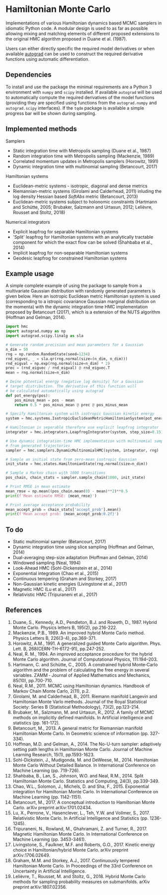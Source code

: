 # Hamiltonian Monte Carlo

Implementations of various Hamiltonian dynamics based MCMC samplers in idiomatic Python code. A modular design is used to as far as possible allowing mixing and matching elements of different proposed extensions to the original HMC algorithm proposed in Duane et al. (1987).

Users can either directly specific the required model derivatives or when available [autograd](https://github.com/HIPS/autograd) can be used to construct the required derivative functions using automatic differentiation.

## Dependencies

To install and use the package the minimal requirements are a Python 3 environment with `numpy` and `scipy` installed. If available `autograd` will be used to automatically compute the required derivatives of the model functions (providing they are specified
using functions from the `autograd.numpy` and `autograd.scipy` interfaces). If the `tqdm` package is available a simple progress bar will be shown during sampling.

## Implemented methods

Samplers

  * Static integration time with Metropolis sampling (Duane et al., 1987)
  * Random integration time with Metropolis sampling (Mackenzie, 1989)
  * Correlated momentum updates in Metropolis samplers (Horowitz, 1991)
  * Dynamic integration time with multinomial sampling (Betancourt, 2017)

Hamiltonian systems

  * Euclidean-metric systems - isotropic, diagonal and dense metrics
  * Riemannian-metric systems (Girolami and Calderhead, 2011) inluding the
    log density Hessian based *SoftAbs* metric (Betancourt, 2013)
  * Euclidean-metric systems subject to holonomic constraints (Hartmann and
    Schütte, 2005; Brubaker, Salzmann and Urtasun, 2012; Lelièvre, Rousset and
    Stoltz, 2018)

Numerical integrators

  * Explicit leapfrog for separable Hamiltonian systems
  * 'Split' leapfrog for Hamiltonian systems with an analytically tractable
    component for which the exact flow can be solved (Shahbaba et al., 2014)
  * Implicit leapfrog for non-separable Hamiltonian systems
  * Geodesic leapfrog for constrained Hamiltonian systems

## Example usage

A simple complete example of using the package to sample from a multivariate Gaussian distribution with randomly generated parameters is given below. Here an isotropic Euclidean metric Hamiltonian system is used (corresponding to a istropic covariance Gaussian marginal distribution on the momenta) with the dynamic integration time HMC implementation proposed by Betancourt (2017), which is a extension of the NUTS algorithm (Hoffman and Gelman, 2014).

```python
import hmc
import autograd.numpy as np
import autograd.scipy.linalg as sla

# Generate random precision and mean parameters for a Gaussian
n_dim = 50
rng = np.random.RandomState(seed=1234)
rnd_eigvec, _ = sla.qr(rng.normal(size=(n_dim, n_dim)))
rnd_eigval = np.exp(rng.normal(size=n_dim) * 2)
prec = (rnd_eigvec / rnd_eigval) @ rnd_eigvec.T
mean = rng.normal(size=n_dim)

# Deine potential energy (negative log density) for a Gaussian
# target distribution. The derivative of this function will
# be calculated automatically using autograd
def pot_energy(pos):
    pos_minus_mean = pos - mean
    return 0.5 * pos_minus_mean @ prec @ pos_minus_mean

# Specify Hamiltonian system with isotropic Gaussian kinetic energy
system = hmc.systems.IsotropicEuclideanMetricHamiltonianSystem(pot_energy)

# Hamiltonian is separable therefore use explicit leapfrog integrator
integrator = hmc.integrators.LeapfrogIntegrator(system, step_size=0.15)

# Use dynamic integration-time HMC implementation with multinomial sampling 
# from generated trajectories
sampler = hmc.samplers.DynamicMultinomialHMC(system, integrator, rng)

# Sample an initial state from zero-mean isotropic Gaussian
init_state = hmc.states.HamiltonianState(rng.normal(size=n_dim))

# Sample a Markov chain with 1000 transitions
pos_chain, chain_stats = sampler.sample_chain(1000, init_state)

# Print RMSE in mean estimate
mean_rmse = np.mean((pos_chain.mean(0) - mean)**2)**0.5
print(f'Mean estimate RMSE: {mean_rmse}')

# Print average acceptance probability
mean_accept_prob = chain_stats['accept_prob'].mean()
print(f'Mean accept prob: {mean_accept_prob:0.2f}')
```

## To do

  * Static multinomial sampler (Betancourt, 2017)
  * Dynamic integration time using slice sampling (Hoffman and Gelman, 2014)
  * Dual-averaging step-size adaptation (Hoffman and Gelman, 2014)
  * Windowed sampling (Neal, 1994)
  * Look-Ahead HMC (Sohl-Dickenstein et al., 2014)
  * Exponential integration (Chao et al., 2015)
  * Continuous tempering (Graham and Storkey, 2017)
  * Non-Gaussian kinetic energies (Livingstone et al., 2017)
  * Magnetic HMC (Lu et al., 2017)
  * Relativistic HMC (Tripuraneni et al., 2017)

## References

  1. Duane, S., Kennedy, A.D., Pendleton, B.J. and Roweth, D., 1987.
     Hybrid Monte Carlo. Physics letters B, 195(2), pp.216-222.
  2. Mackenzie, P.B., 1989. An improved hybrid Monte Carlo method.
     Physics Letters B, 226(3-4), pp.369-371.
  3. Horowitz, A.M., 1991. A generalized guided Monte Carlo algorithm.
     Phys. Lett. B, 268(CERN-TH-6172-91), pp.247-252.
  4. Neal, R. M., 1994. An improved acceptance procedure for the hybrid Monte
     Carlo algorithm. Journal of Computational Physics, 111:194–203.
  6. Hartmann, C. and Schütte, C., 2005. A constrained hybrid Monte‐Carlo
     algorithm and the problem of calculating the free energy in several
     variables. ZAMM ‐ Journal of Applied Mathematics and Mechanics, 85(10),
     pp.700-710.
  7. Neal, R.M., 2011. MCMC using Hamiltonian dynamics.
     Handbook of Markov Chain Monte Carlo, 2(11), p.2.
  8. Girolami, M. and Calderhead, B., 2011. Riemann manifold Langevin and
     Hamiltonian Monte Varlo methods. Journal of the Royal Statistical Society:
     Series B (Statistical Methodology), 73(2), pp.123-214.
  9. Brubaker, M., Salzmann, M. and Urtasun, R., 2012. A family of MCMC methods
     on implicitly defined manifolds. In Artificial intelligence and statistics
     (pp. 161-172).
 10. Betancourt, M., 2013. A general metric for Riemannian manifold Hamiltonian
     Monte Carlo. In Geometric science of information (pp. 327-334).
 11. Hoffman, M.D. and Gelman, A., 2014. The No-U-turn sampler: adaptively
     setting path lengths in Hamiltonian Monte Carlo. Journal of Machine
     Learning Research, 15(1), pp.1593-1623.
 12. Sohl-Dickstein, J., Mudigonda, M. and DeWeese, M., 2014. Hamiltonian Monte
     Carlo Without Detailed Balance. In International Conference on Machine
     Learning (pp. 719-726).
 13. Shahbaba, B., Lan, S., Johnson, W.O. and Neal, R.M., 2014.
     Split Hamiltonian Monte Carlo. Statistics and Computing, 24(3), pp.339-349.
 14. Chao, W.L., Solomon, J., Michels, D. and Sha, F., 2015. Exponential
     integration for Hamiltonian Monte Carlo. In International Conference on
     Machine Learning (pp. 1142-1151).
 15. Betancourt, M., 2017. A conceptual introduction to Hamiltonian Monte Carlo.
     arXiv preprint arXiv:1701.02434.
 16. Lu, X., Perrone, V., Hasenclever, L., Teh, Y.W. and Vollmer, S., 2017.
     Relativistic Monte Carlo. In Artificial Intelligence and Statistics
     (pp. 1236-1245).
 17. Tripuraneni, N., Rowland, M., Ghahramani, Z. and Turner, R., 2017.
     Magnetic Hamiltonian Monte Carlo. In International Conference on Machine
     Learning (pp. 3453-3461).
 18. Livingstone, S., Faulkner, M.F. and Roberts, G.O., 2017. Kinetic energy
     choice in Hamiltonian/hybrid Monte Carlo. arXiv preprint arXiv:1706.02649.
 19. Graham, M.M. and Storkey, A.J., 2017. Continuously tempered Hamiltonian
     Monte Carlo. In Proceedings of the 33rd Conference on Uncertainty in
     Artificial Intelligence.
 20. Lelièvre, T., Rousset, M. and Stoltz, G., 2018. Hybrid Monte Carlo methods
     for sampling probability measures on submanifolds. arXiv preprint
     arXiv:1807.02356.
